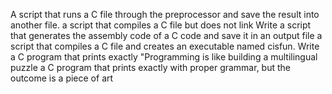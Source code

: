 A script that runs a C file through the preprocessor and save the result into another file.
a script that compiles a C file but does not link
Write a script that generates the assembly code of a C code and save it in an output file
a script that compiles a C file and creates an executable named cisfun.
Write a C program that prints exactly "Programming is like building a multilingual puzzle
 a C program that prints exactly with proper grammar, but the outcome is a piece of art
